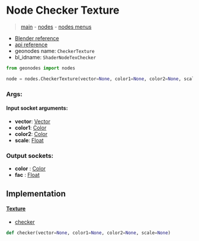 # Node Checker Texture

> [main](../structure.md) - [nodes](nodes.md) - [nodes menus](nodes_menus.md)

- [Blender reference](https://docs.blender.org/manual/en/latest/modeling/geometry_nodes/texture/checker.html)
- [api reference](https://docs.blender.org/api/current/bpy.types.ShaderNodeTexChecker.html)
- geonodes name: `CheckerTexture`
- bl_idname: `ShaderNodeTexChecker`

```python
from geonodes import nodes

node = nodes.CheckerTexture(vector=None, color1=None, color2=None, scale=None)
```

### Args:

#### Input socket arguments:

- **vector**: [Vector](Vector.md)
- **color1**: [Color](Color.md)
- **color2**: [Color](Color.md)
- **scale**: [Float](Float.md)

### Output sockets:

- **color** : [Color](Color.md)
- **fac** : [Float](Float.md)

## Implementation

#### [Texture](Texture.md)

 - [checker](Texture.md#checker-staticmethod)
  ```python
  def checker(vector=None, color1=None, color2=None, scale=None)
  ```

